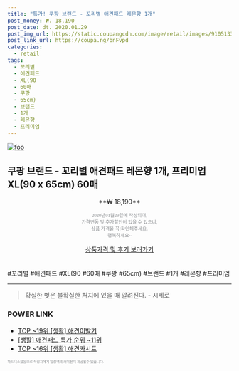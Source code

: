 ```yaml
--- 
title: "특가! 쿠팡 브랜드 - 꼬리별 애견패드 레몬향 1개" 
post_money: ₩. 18,190 
post_date: dt. 2020.01.29 
post_img_url: https://static.coupangcdn.com/image/retail/images/9105133845902-2c7b47c2-0ebf-4105-8a29-d9c87f6d4c2e.jpg 
post_link_url: https://coupa.ng/bnFvpd 
categories: 
  - retail 
tags: 
  - 꼬리별 
  - 애견패드 
  - XL(90 
  - 60매 
  - 쿠팡 
  - 65cm) 
  - 브랜드 
  - 1개 
  - 레몬향 
  - 프리미엄 
--- 
```

[![foo](https://static.coupangcdn.com/image/retail/images/9105133845902-2c7b47c2-0ebf-4105-8a29-d9c87f6d4c2e.jpg)](https://coupa.ng/bnFvpd) 

## 쿠팡 브랜드 - 꼬리별 애견패드 레몬향 1개, 프리미엄 XL(90 x 65cm) 60매 
<p style="text-align: center;">**₩ 18,190**</p> 
<p style="text-align: center;"><span style="color: #898c8f; font-family: Georgia,Times,serif; font-size: 0.75em;">2020년01월29일에 작성되어, <br>가격변동 및 추가할인이 있을 수 있으니,<br> 상품 가격을 꼭!확인해주세요.<br>행복하세요~</span> 
</p>	 
<div markdown="0" style="text-align: center;"><a href="https://coupa.ng/bnFvpd" class="btn btn--success">상품가격 및 후기 보러가기</a></div> 
<br><br> 
  #꼬리별 #애견패드 #XL(90 #60매 #쿠팡 #65cm) #브랜드 #1개 #레몬향 #프리미엄 
<hr> 

> 확실한 벗은 불확실한 처지에 있을 때 알려진다. - 시세로 


### POWER LINK

* <a href="https://blog.naver.com/fasyy4321/221780163862" target="_blank"> TOP ~19위 [생활] 애견이발기</a>
* <a href="https://blog.naver.com/sakai111/221788227243" target="_blank"> [생활] 애견패드 특가 순위 ~11위</a>
* <a href="https://blog.naver.com/fasyy4321/221777304963" target="_blank"> TOP ~16위 [생활] 애견카시트</a>

<span style="color: #898c8f; font-family: Georgia,Times,serif; font-size: 0.55em;">파트너스활동으로 작성자에게 일정액의 커미션이 제공될수 있습니다.</span> 
